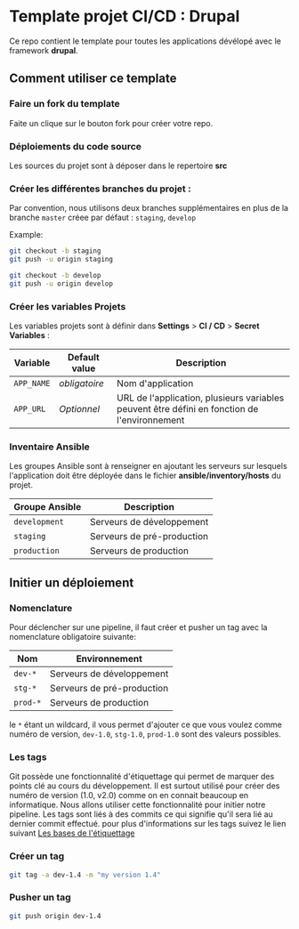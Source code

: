 # Template projet CI/CD : Drupal

Ce repo contient le template pour toutes les applications dévélopé avec le framework **drupal**.

## Comment utiliser ce template

### Faire un fork du  template

Faite un clique sur le bouton fork pour créer votre repo.

### Déploiements du code source

Les sources du projet sont à déposer dans le repertoire **src**

### Créer les différentes branches du projet :

Par convention, nous utilisons deux branches supplémentaires en plus de la branche `master` créee par défaut : `staging`, `develop`

Example: 

```bash
git checkout -b staging
git push -u origin staging
```

```bash
git checkout -b develop
git push -u origin develop
```

### Créer les variables Projets

Les variables projets sont à définir dans **Settings** > **CI / CD** > **Secret Variables** :

Variable | Default value | Description
---------|---------------|-----------------------
`APP_NAME` | _obligatoire_ | Nom d'application
`APP_URL`  | _Optionnel_  | URL de l'application, plusieurs variables peuvent être défini en fonction de l'environnement

### Inventaire Ansible

Les groupes Ansible sont à renseigner en ajoutant les serveurs sur lesquels l'application doit être déployée dans le fichier **ansible/inventory/hosts** du projet.

Groupe Ansible | Description
---------------|--------------
`development` | Serveurs de développement
`staging`     | Serveurs de pré-production
`production`  | Serveurs de production

## Initier un déploiement

### Nomenclature

Pour déclencher sur une pipeline, 
il faut créer et pusher un tag avec la nomenclature obligatoire suivante:

Nom | Environnement
---------------|--------------
`dev-*` | Serveurs de développement
`stg-*` | Serveurs de pré-production
`prod-*` | Serveurs de production

le `*` étant un wildcard, il vous permet d'ajouter ce que vous voulez comme numéro de version, `dev-1.0`, `stg-1.0`, `prod-1.0` sont des valeurs possibles.

### Les tags

Git possède une fonctionnalité d'étiquettage qui permet de marquer des points clé au cours du développement. Il est surtout utilisé pour créer des numéro de version (1.0, v2.0) comme on en connait beaucoup en informatique. Nous allons utiliser cette fonctionnalité pour initier notre pipeline. 
Les tags sont liés à des commits ce qui signifie qu'il sera lié au dernier commit effectué.
pour plus d'informations sur les tags suivez le lien suivant [Les bases de l'étiquettage](https://git-scm.com/book/fr/v1/Les-bases-de-Git-%C3%89tiquetage)

### Créer un tag 

```bash
git tag -a dev-1.4 -m "my version 1.4"
```

### Pusher un tag 

```bash
git push origin dev-1.4
```

